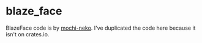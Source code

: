 # blaze_face

BlazeFace code is by [mochi-neko](https://github.com/mochi-neko/face-tracking-rs/tree/main/src/blaze_face).
I've duplicated the code here because it isn't on crates.io.
